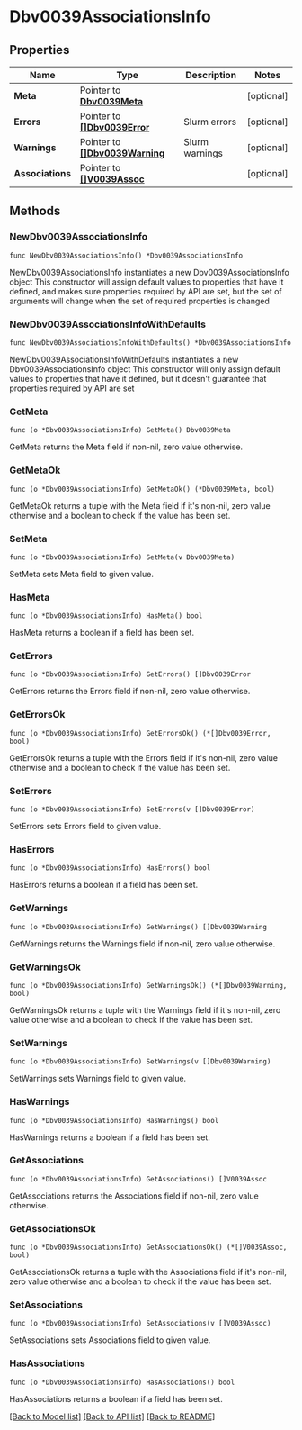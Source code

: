 # Dbv0039AssociationsInfo

## Properties

Name | Type | Description | Notes
------------ | ------------- | ------------- | -------------
**Meta** | Pointer to [**Dbv0039Meta**](Dbv0039Meta.md) |  | [optional] 
**Errors** | Pointer to [**[]Dbv0039Error**](Dbv0039Error.md) | Slurm errors | [optional] 
**Warnings** | Pointer to [**[]Dbv0039Warning**](Dbv0039Warning.md) | Slurm warnings | [optional] 
**Associations** | Pointer to [**[]V0039Assoc**](V0039Assoc.md) |  | [optional] 

## Methods

### NewDbv0039AssociationsInfo

`func NewDbv0039AssociationsInfo() *Dbv0039AssociationsInfo`

NewDbv0039AssociationsInfo instantiates a new Dbv0039AssociationsInfo object
This constructor will assign default values to properties that have it defined,
and makes sure properties required by API are set, but the set of arguments
will change when the set of required properties is changed

### NewDbv0039AssociationsInfoWithDefaults

`func NewDbv0039AssociationsInfoWithDefaults() *Dbv0039AssociationsInfo`

NewDbv0039AssociationsInfoWithDefaults instantiates a new Dbv0039AssociationsInfo object
This constructor will only assign default values to properties that have it defined,
but it doesn't guarantee that properties required by API are set

### GetMeta

`func (o *Dbv0039AssociationsInfo) GetMeta() Dbv0039Meta`

GetMeta returns the Meta field if non-nil, zero value otherwise.

### GetMetaOk

`func (o *Dbv0039AssociationsInfo) GetMetaOk() (*Dbv0039Meta, bool)`

GetMetaOk returns a tuple with the Meta field if it's non-nil, zero value otherwise
and a boolean to check if the value has been set.

### SetMeta

`func (o *Dbv0039AssociationsInfo) SetMeta(v Dbv0039Meta)`

SetMeta sets Meta field to given value.

### HasMeta

`func (o *Dbv0039AssociationsInfo) HasMeta() bool`

HasMeta returns a boolean if a field has been set.

### GetErrors

`func (o *Dbv0039AssociationsInfo) GetErrors() []Dbv0039Error`

GetErrors returns the Errors field if non-nil, zero value otherwise.

### GetErrorsOk

`func (o *Dbv0039AssociationsInfo) GetErrorsOk() (*[]Dbv0039Error, bool)`

GetErrorsOk returns a tuple with the Errors field if it's non-nil, zero value otherwise
and a boolean to check if the value has been set.

### SetErrors

`func (o *Dbv0039AssociationsInfo) SetErrors(v []Dbv0039Error)`

SetErrors sets Errors field to given value.

### HasErrors

`func (o *Dbv0039AssociationsInfo) HasErrors() bool`

HasErrors returns a boolean if a field has been set.

### GetWarnings

`func (o *Dbv0039AssociationsInfo) GetWarnings() []Dbv0039Warning`

GetWarnings returns the Warnings field if non-nil, zero value otherwise.

### GetWarningsOk

`func (o *Dbv0039AssociationsInfo) GetWarningsOk() (*[]Dbv0039Warning, bool)`

GetWarningsOk returns a tuple with the Warnings field if it's non-nil, zero value otherwise
and a boolean to check if the value has been set.

### SetWarnings

`func (o *Dbv0039AssociationsInfo) SetWarnings(v []Dbv0039Warning)`

SetWarnings sets Warnings field to given value.

### HasWarnings

`func (o *Dbv0039AssociationsInfo) HasWarnings() bool`

HasWarnings returns a boolean if a field has been set.

### GetAssociations

`func (o *Dbv0039AssociationsInfo) GetAssociations() []V0039Assoc`

GetAssociations returns the Associations field if non-nil, zero value otherwise.

### GetAssociationsOk

`func (o *Dbv0039AssociationsInfo) GetAssociationsOk() (*[]V0039Assoc, bool)`

GetAssociationsOk returns a tuple with the Associations field if it's non-nil, zero value otherwise
and a boolean to check if the value has been set.

### SetAssociations

`func (o *Dbv0039AssociationsInfo) SetAssociations(v []V0039Assoc)`

SetAssociations sets Associations field to given value.

### HasAssociations

`func (o *Dbv0039AssociationsInfo) HasAssociations() bool`

HasAssociations returns a boolean if a field has been set.


[[Back to Model list]](../README.md#documentation-for-models) [[Back to API list]](../README.md#documentation-for-api-endpoints) [[Back to README]](../README.md)


